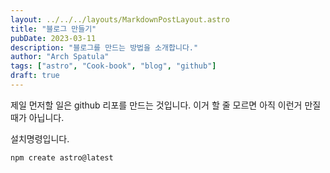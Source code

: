 ```yaml
---
layout: ../../../layouts/MarkdownPostLayout.astro
title: "블로그 만들기"
pubDate: 2023-03-11
description: "블로그를 만드는 방법을 소개합니다."
author: "Arch Spatula"
tags: ["astro", "Cook-book", "blog", "github"]
draft: true
---
```


제일 먼저할 일은 github 리포를 만드는 것입니다. 이거 할 줄 모르면 아직 이런거 만질 때가 아닙니다.

설치명령입니다.

```sh
npm create astro@latest
```

